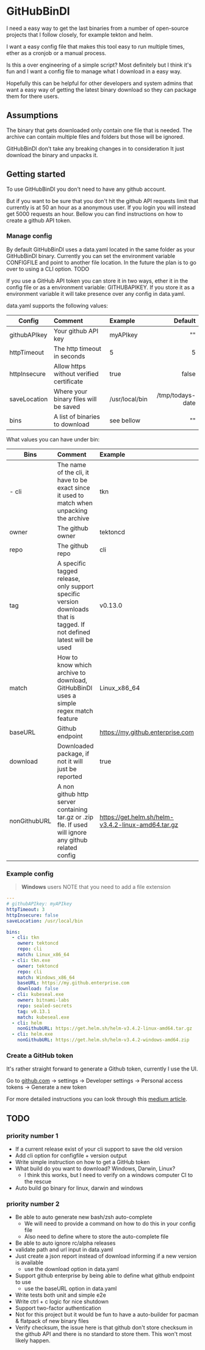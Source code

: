# GitHubBinDl

I need a easy way to get the last binaries from a number of open-source projects
that I follow closely, for example tekton and helm.

I want a easy config file that makes this tool easy to run multiple times,
ether as a cronjob or a manual process.

Is this a over engineering of a simple script? Most definitely but I think it's fun
and I want a config file to manage what I download in a easy way.

Hopefully this can be helpful for other developers and system admins that want a easy way of getting
the latest binary download so they can package them for there users.

## Assumptions

The binary that gets downloaded only contain one file that is needed. The archive can contain
multiple files and folders but those will be ignored.

GitHubBinDl don't take any breaking changes in to consideration It just download the binary and unpacks it.

## Getting started

To use GitHubBinDl you don't need to have any github account.

But if you want to be sure that you don't hit the github API requests limit that currently is at 50 an hour as a anonymous user.
If you login you will instead get 5000 requests an hour. Bellow you can find instructions on how to create a github API token.

### Manage config

By default GitHubBinDl uses a data.yaml located in the same folder as your GitHubBinDl binary.
Currently you can set the environment variable CONFIGFILE and point to another file location.
In the future the plan is to go over to using a CLI option. TODO

If you use a GitHub API token you can store it in two ways,
ether it in the config file or as a environment variable: GITHUBAPIKEY.
If you store it as a environment variable it will take presence over any config in data.yaml.

data.yaml supports the following values:

| Config         | Comment    | Example  | Default |
| -------------- | :----------| :------- | -------: |
| githubAPIkey   | Your github API key | myAPIkey | "" |
| httpTimeout    | The http timeout in seconds | 5 | 5 |
| httpInsecure   | Allow https without verified certificate | true | false |
| saveLocation   | Where your binary files will be saved | /usr/local/bin | /tmp/todays-date |
| bins           | A list of binaries to download | see bellow | ""|

What values you can have under bin:

| Bins         | Comment | Example | Default |
| ------------ | :------ | :-------| ------: |
| - cli        | The name of the cli, it have to be exact since it used to match when unpacking the archive | tkn | "" |
| owner        | The github owner |tektoncd | ""|
| repo         | The github repo | cli | ""|
| tag          | A specific tagged release, only support specific version downloads that is tagged. If not defined latest will be used | v0.13.0 | ""|
| match        | How to know which archive to download, GitHubBinDl uses a simple regex match feature | Linux_x86_64 | "" |
| baseURL      | Github endpoint | https://my.github.enterprise.com | github.com |
| download     | Downloaded package, if not it will just be reported | true | true |
| nonGithubURL | A non github http server containing tar.gz or .zip fle. If used will ignore any github related config | https://get.helm.sh/helm-v3.4.2-linux-amd64.tar.gz | "" |

### Example config

> **Windows** users NOTE that you need to add a file extension

```data.yaml
---
# githubAPIkey: myAPIkey
httpTimeout: 3
httpInsecure: false
saveLocation: /usr/local/bin

bins:
  - cli: tkn
    owner: tektoncd
    repo: cli
    match: Linux_x86_64
  - cli: tkn.exe
    owner: tektoncd
    repo: cli
    match: Windows_x86_64
    baseURL: https://my.github.enterprise.com
    download: false
  - cli: kubeseal.exe
    owner: bitnami-labs
    repo: sealed-secrets
    tag: v0.13.1
    match: kubeseal.exe
  - cli: helm
    nonGithubURL: https://get.helm.sh/helm-v3.4.2-linux-amd64.tar.gz
  - cli: helm.exe
    nonGithubURL: https://get.helm.sh/helm-v3.4.2-windows-amd64.zip
```

### Create a GitHub token

It's rather straight forward to generate a Github token, currently I use the UI.

Go to [github.com](github.com) -> settings -> Developer settings -> Personal access tokens -> Generate a new token

For more detailed instructions you can look through this [medium article](https://medium.com/@durgaprasadbudhwani/playing-with-github-api-with-go-github-golang-library-83e28b2ff093).

## TODO

### priority number 1

- If a current release exist of your cli support to save the old version
- Add cli option for configfile + version output
- Write simple instruction on how to get a GitHub token
- What build do you want to download? Windows, Darwin, Linux?
  - I think this works, but I need to verify on a windows computer CI to the rescue
- Auto build go binary for linux, darwin and windows

### priority number 2

- Be able to auto generate new bash/zsh auto-complete
  - We will need to provide a command on how to do this in your config file
  - Also need to define where to store the auto-complete file
- Be able to auto ignore rc/alpha releases
- validate path and url input in data.yaml
- Just create a json report instead of download informing if a new version is available
  - use the download option in data.yaml
- Support github enterprise by being able to define what github endpoint to use
  - use the baseURL option in data.yaml
- Write tests both unit and simple e2e
- Write ctrl + c logic for nice shutdown
- Support two-factor authentication
- Not for this project but it would be fun to have a auto-builder for pacman & flatpack of new binary files
- Verify checksum, the issue here is that github don't store checksum in the github API and there is no standard to store them. This won't most likely happen.
